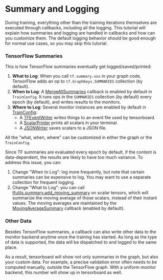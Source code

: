 # Summary and Logging

During training, everything other than the training iterations themselves are executed through callbacks, including all the logging.
This tutorial will explain how summaries and logging are handled in callbacks and how can you customize them.
The default logging behavior should be good enough for normal use cases, so you may skip this tutorial.

### TensorFlow Summaries

This is how TensorFlow summaries eventually get logged/saved/printed:

1. __What to Log__: When you call `tf.summary.xxx` in your graph code, TensorFlow adds an op to
	`tf.GraphKeys.SUMMARIES` collection (by default).
2. __When to Log__: A [MergeAllSummaries](../modules/callbacks.html#tensorpack.callbacks.MergeAllSummaries)
	callback is enabled by default in `TrainConfig`.
	It runs ops in the `SUMMARIES` collection (by default) every epoch (by default),
	and writes results to the monitors.
3. __Where to Log__:
	Several monitor instances are enabled by default in [TrainConfig](../modules/train.html#tensorpack.train.TrainConfig):
	* A [TFEventWriter](../modules/callbacks.html#tensorpack.callbacks.TFEventWriter)
		writes things to an event file used by tensorboard.
	* A [ScalarPrinter](../modules/callbacks.html#tensorpack.callbacks.ScalarPrinter)
		prints all scalars in your terminal.
	* A [JSONWriter](../modules/callbacks.html#tensorpack.callbacks.JSONWriter)
		saves scalars to a JSON file.

All the "what, when, where" can be customized in either the graph or the `TrainConfig`.

Since TF summaries are evaluated every epoch by default, if the content is data-dependent, the results
are likely to have too much variance. To address this issue, you can:
1. Change "When to Log": log more frequently, but note that certain summaries can be expensive to
	 log. You may want to use a separate collection for frequent logging.
2. Change "What to Log": you can call
	 [tfutils.summary.add_moving_summary](../modules/tfutils.html#tensorpack.tfutils.summary.add_moving_summary)
	 on scalar tensors, which will summarize the moving average of those scalars, instead of their instant values.
	 The moving averages are maintained by the
	 [MovingAverageSummary](../modules/callbacks.html#tensorpack.callbacks.MovingAverageSummary)
	 callback (enabled by default).

### Other Data

Besides TensorFlow summaries,
a callback can also write other data to the monitor backend anytime once the training has started.
As long as the type of data is supported, the data will be dispatched to and logged to the same place.

As a result, tensorboard will show not only summaries in the graph, but also your custom data.
For example, a precise validation error often needs to be computed manually, outside the TensorFlow graph.
With a uniform monitor backend, this number will show up in tensorboard as well.
